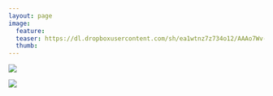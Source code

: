 ```yaml
---
layout: page
image:
  feature:
  teaser: https://dl.dropboxusercontent.com/sh/ea1wtnz7z734o12/AAAo7Wv-8z-ug3k__3FGoQc-a/mikin-kuvat/2/DS14087-245px.jpg
  thumb:
---
```


[![](https://dl.dropboxusercontent.com/sh/ea1wtnz7z734o12/AAB-MWToirZ0fygDhkxnh9-5a/mikin-kuvat/2/DS14087-800px.jpg)](https://dl.dropboxusercontent.com/sh/ea1wtnz7z734o12/AAD3sBfMe6hoskC_zIF_WtGla/mikin-kuvat/2/DS14087.jpg)

[![](https://dl.dropboxusercontent.com/sh/ea1wtnz7z734o12/AADlKh5TUJuku1isfoKTOJtYa/mikin-kuvat/2/DS14088-800px.jpg)](https://dl.dropboxusercontent.com/sh/ea1wtnz7z734o12/AACYgP_cAxQ_7iUK6fp-d6kCa/mikin-kuvat/2/DS14088.jpg)
